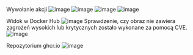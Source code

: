Wywołanie akcji
![image](https://github.com/Maryia03/Zadanie2/assets/164774065/769e1ad5-bac3-4193-848b-13c9433e44b8)
![image](https://github.com/Maryia03/Zadanie2/assets/164774065/0f2f11b2-e045-4576-b729-8cdbb3068a74)
![image](https://github.com/Maryia03/Zadanie2/assets/164774065/ab48eb72-9b67-4263-bd46-67c57e30a004)
![image](https://github.com/Maryia03/Zadanie2/assets/164774065/7affa7d4-1f38-47d3-b6ad-cfa65d75089e)

Widok w Docker Hub
![image](https://github.com/Maryia03/Zadanie2/assets/164774065/a2b67543-94cb-46eb-9991-dfeb384fe2b4)
Sprawdzenie, czy obraz nie zawiera zagrożeń wysokich lub krytycznych zostało wykonane za pomocą CVE.
![image](https://github.com/Maryia03/Zadanie2/assets/164774065/bfe8c21a-57ff-45f5-bd69-70948a4dfd3e)

Repozytorium ghcr.io
![image](https://github.com/Maryia03/Zadanie2/assets/164774065/ae497dee-7cd0-431b-91f6-fadd90e5c6cb)





